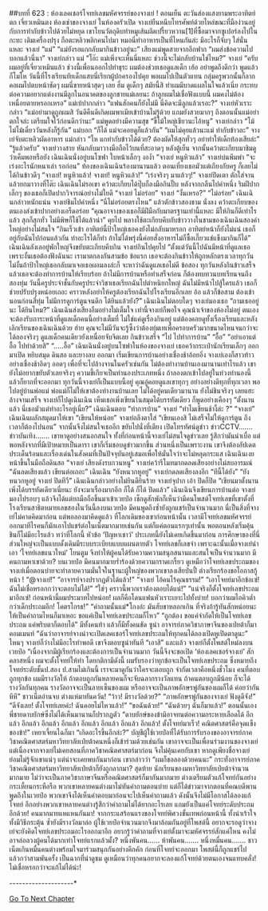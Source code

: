 ##บทที่ 623 : ห้องเลคเชอร์โจทย์เลขมหัศจรรย์ของจางเย่ !
ตอนเย็น
ตะวันส่องแสงยามพระอาทิตย์ตก
เจี่ยวเหมินตง ห้องเช่าของจางเย่
ในห้องครัวเปิด จางเย่ยืนหนีบโทรศัพท์ด้วยไหล่ขณะที่มือง่วนอยู่กับการทำกับข้าวไปด้วยไม่หยุด เขาโยนวัตถุดิบทำหมูเส้นผัดเปรี้ยวหวาน[1]ที่ซื้อมาจากซูเปอร์ลงไปในกะทะ เติมเครื่องปรุง ถือตะหลิวพลิกคนไปมา หมอนี่ทำอาหารเป็นที่ไหนกันล่ะ มีอะไรก็จับๆ ใส่นั่นแหละ
จางเย่ “แม่”
“แม่ยังรอแกกลับมากินข้าวอยู่นะ” เสียงแม่พูดสายจากอีกฟาก
“ผมส่งข้อความไปบอกแล้วนี่นา” จางเย่กล่าว
แม่ “โอ๊ะ แม่เพิ่งจะเห็นนี่แหละ ช่วงนี้จะไม่กลับบ้านใช่ไหม?”
จางเย่ “ครับ ผมอยู่ที่เจี่ยวเหมินแล้ว ช่วงนี้เพื่อนออกไปทำธุระ ผมต้องช่วยเธอดูแลเด็ก เฮ้อ อย่าพูดถึงดีกว่า พูดแล้วก็โมโห วันนี้ที่โรงเรียนยัยเด็กแสบนี่เรียกผู้ปกครองไปคุย พอผมไปเป็นตัวแทน กลุ่มครูพวกนั้นก็ลากคอผมไปตบหน้าชัดๆ ผมนี่ขายหน้าสุดๆ เลย ฮึ่ม ดูเด็กๆ สมัยนี้สิ ทำผมมีบาดแผลในใจแล้วเนี่ย กระทบต่อความอยากแต่งงานมีลูกในอนาคตของลูกชายแม่เลยนะ ถ้าลูกผมไม่เชื่อฟังแบบนี้ ผมคงไม่ต้องเหนื่อยตายหรอกเหรอ”
แม่เบ้ปากกล่าว “แฟนสักคนก็ยังไม่มี นี่คิดจะมีลูกแล้วเรอะ?”
จางเย่หัวเราะกล่าว “แม่อย่ามาดูถูกผมสิ วันดีคืนดีเกิดผมพาเมียเข้าบ้านไม่รู้ด้วย แถมยังสวยมากๆ ถึงตอนนั้นแม่อย่าตกใจล่ะ เตรียมใจไว้ก่อนดีกว่านะ”
แม่พูดอย่างมีความสุข “ขี้โม้ใหญ่เชียวนะไอ้หนู”
จางเย่กล่าว “โม้ไม่โม้เดี๋ยววันหลังก็รู้กัน”
แม่บอก “ก็ได้ แม่จะคอยดูก็แล้วกัน”
“ผมไม่คุยแล้วนะแม่ ทำกับข้าวละ” จางเย่จับตะหลิวผัดอาหาร
แม่กล่าว “โห แกทำกับข้าวได้ด้วย? ต้องผัดให้สุกทั่วๆ อย่าทำให้เด็กท้องเสียล่ะ”
“รู้แล้วครับ” จางเย่วางสาย หันกลับมาวางมือถือไว้บนที่สะอาดๆ หลังตู้เย็น จากนั้นคว้าตะเกียบมาชิมดูว่าเค็มพอหรือยัง
เฉินเฉินนั่งอยู่บนโซฟา ใบหน้าเล็กๆ งอง้ำ “จางเย่ หนูหิวแล้ว”
จางเย่บ่นพึมพำ “จะเร่งอะไรนักหนาเล่า รอก่อน”
ท้องของเฉินเฉินร้องมานานแล้ว ตอนเที่ยงเธอมัวแต่เถียงกับครู ก็เลยไม่ได้กินข้าวดีๆ “จางเย่! หนูหิวแล้ว! จางเย่! หนูหิวแล้ว!”
“เร่งจริงๆ มาแล้วๆ!” จางเย่ปิดเตา ตักใส่จาน แล้วยกมาวางที่โต๊ะ
เฉินเฉินไม่รอเขา คว้าตะเกียบได้ปุ๊บก็ลงมือกินปั๊บ หลังจากกลืนไปคำหนึ่ง ริมฝีปากเล็กๆ ของเธอก็เปิดปากวิจารณ์อย่างไม่ใยดี “จางเย่ ไม่อร่อย”
จางเย่ “งั้นเหรอ?”
“ไม่อร่อย” เฉินเฉินกล่าวหนักแน่น
จางเย่ชิมไปคำหนึ่ง “นี่ไม่อร่อยตรงไหน” แล้วตักข้าวสองชาม นั่งลง คว้าตะเกียบของตนเองส่งเข้าปากอย่างเอร็ดอร่อย “คุณอาจางของเธอก็มีฝีมือกับมาตรฐานเท่านี้แหละ มีให้กินก็ดีเท่าไรแล้ว สุกก็สุกทั่ว ไม่มีพิษก็ใช้ได้แล้วน่า” คุยไป พลางใช้ตะเกียบคีบกับข้าววางในชามของเฉินเฉินสองคำใหญ่อย่างไม่สนใจ “กินเร็วเข้า อาทิตย์นี้ป้าใหญ่เธอคงยังไม่กลับมาหรอก อาทิตย์หน้าก็ยังไม่แน่ เธอก็อยู่กับฉันไปก่อนแล้วกัน ทำอะไรได้ก็ทำ ถ้าไม่ได้พรุ่งนี้ค่อยสั่งอาหารไม่ก็ซื้อเกี๊ยวแช่แข็งมากินก็ได้”
เฉินเฉินลังเลอยู่พักใหญ่จึงขยับตะเกียบคีบกิน
จางเย่กินไปคุยไป “ตั้งแต่วันนี้ไปฉันมีหน้าที่ดูแลเธอ เพราะงั้นเธอต้องฟังฉันนะ เรามาตกลงกันสามข้อ ข้อแรก เธอจะต้องกินข้าวให้ถูกหลักตรงเวลาทุกวัน ไม่งั้นถ้าป้าใหญ่เธอกลับมาเจอเธอผอมลงล่ะก็ จะหาว่าฉันดูแลเธอไม่ดี ข้อสอง ทุกวันหลังกินข้าวเสร็จแล้วเธอจะต้องทำการบ้านให้เรียบร้อย ถ้าไม่มีการบ้านหรือทำเสร็จก่อน ก็ต้องทบทวนบทเรียนจนถึงสองทุ่ม วันนี้ครูประจำชั้นกับครูประจำวิชาเธอเรียกฉันไปตำหนิยกใหญ่ ฉันไม่มีหน้าไปสู้ใครแล้ว เธอก็ช่วยปรับปรุงหน่อยเถอะ คราวหลังอย่าให้ครูต้องเรียกฉันไปโรงเรียนอีกเลย อ้อ แล้วก็ข้อสาม ต้องเข้านอนก่อนสี่ทุ่ม ไม่มีการดูการ์ตูนจนดึก ได้ยินแล้วยัง?”
เฉินเฉินไม่ตอบใดๆ
จางเย่มองเธอ “ถามเธออยู่นะ ได้ยินไหม?”
เฉินเฉินส่งเสียงอืมอย่างไม่เต็มใจ
เท่านี้จางเย่ก็พอใจ คุณน้าเจ้าของห้องไม่อยู่ ตนเองจะต้องรับภาระหน้าที่ดูแลเด็กคนนี้อย่างเต็มที่ ไม่ใช่แค่ดูเรื่องกินอยู่ แต่ต้องคอยดูทั้งเรื่องเรียนและหลังเลิกเรียนของเฉินเฉินด้วย ฮ่าย คุณจะไม่มีวันจะรู้ซึ้งว่าต้องทุ่มเทเพื่อครอบครัวมากขนาดไหนจนกว่าจะได้ลองจริงๆ ดูแลเด็กคนเดียวยังเหนื่อยจับจิตเลย
กินข้าวเสร็จ
“ไป ไปทำการบ้าน”
“อื้อ”
“อย่าเอาแต่อื้อ ไปทำด้วยสิ”
“.....อื้อ”
เฉินเฉินนั่งอยู่บนโซฟาในห้องของจางเย่ เธอคว้ากระเป๋านักเรียนเล็กๆ ออกมาเปิด หยิบสมุด ดินสอ และยางลบ ออกมา เริ่มเขียนการบ้านอย่างเชื่องช้าอ้อยอิ่ง
จางเย่เองก็สาวท้าวอย่างเชื่องช้าอิดๆ ออดๆ เพื่อที่จะไปล้างจานในครัวเช่นกัน ไม่ต้องทำงานบ้านเองมานานเท่าไรแล้ว เขายังไม่อยากขยับตัวเลยจริงๆ ความขี้เกียจเป็นทำนองประเภทหนึ่ง ถ้าลองตกเข้าไปอยู่ในท่วงทำนองนี้แล้วก็ยากที่จะออกมา ทุกวันนี้จางเย่ก็เป็นแบบนี้อยู่ คุณอู๋คอยดูแลเขาทุกๆ อย่างอย่างดีทุกที่ทุกเวลา พอไปอยู่บ้านพ่อแม่ พ่อแม่ก็ไม่ให้เขาต้องทำงานบ้านเลย ไม่ได้อยู่คนเดียวมานาน ยังไม่ชินจริงๆ เลยแฮะ
ล้างจานเสร็จ จางเย่ก็ไปดูเฉินเฉิน เห็นเธอเพิ่งเขียนในสมุดได้บรรทัดเดียว ก็พูดอย่างเคืองๆ “ตั้งนานแล้ว นี่เธอมัวแต่ทำอะไรอยู่เนี่ย?”
เฉินเฉินตอบ “ทำการบ้าน”
จางเย่ “ทำไมเขียนช้างี้ล่ะ ?”
“จางเย่” เฉินเฉินผลักสมุดมาให้เขา “เขียนให้หน่อย”
จางเย่ถลึงตาใส่ “เขียนเองสิ ไม่เสร็จไม่ให้ดูการ์ตูน ถึงเวลาก็ต้องไปนอน” จากนั้นจึงไม่สนใจเธออีก ขยับไปนั่งที่เตียง เปิดโทรทัศน์ดูข่าว
ข่าวCCTV…….
ข่าวบันเทิง…….
เขาหาดูอย่างสนอกสนใจ ทั้งที่ก่อนหน้านี้จางเย่ไม่สนใจดูข่าวเลย รู้สึกว่ามันน่าเบื่อ แต่พอหลังจากที่มีเป้าหมายเป็นดารา เขาก็เริ่มชอบดูข่าวมากขึ้น ส่วนหนึ่งเป็นเพราะงาน เขาจึงต้องอัปเดตประเด็นร้อนและเรื่องเด่นในสังคมที่เป็นปัจจุบันอยู่เสมอเพื่อให้มั่นใจว่าจะไม่หลุดกระแส
เฉินเฉินเงยหน้าขึ้นในมือถือดินสอ “จางเย่ เสียงดังรบกวนหนู”
จางเย่คว้ารีโมทมากดลดเสียงอย่างไม่สบอารมณ์ “ฉันลดเสียงแล้ว เขียนต่อเถอะ”
เฉินเฉิน “ยังหนวกหูอยู่”
จางเย่กดลดเสียงลงอีก “ทีนี้ได้ยัง”
“ยังหนวกหูอยู่ จางเย่ ปิดทีวี” เฉินเฉินกล่าวอย่างไม่ยินดียินร้าย
จางเย่จุปาก เอ้า ปิดก็ปิด “เขียนมาตั้งนานเพิ่งได้บรรทัดเดียวเนี่ยนะ ยังจะมาเรื่องมากอีก ก็ได้ ก็ได้ ปิดแล้ว”
เฉินเฉินจึงเขียนการบ้านต่อ
จางเย่มองไปรอบๆ แล้วจึงได้แต่ยกมือถือขึ้นมาเข้าเวยป๋อ เช็กดูสักพักก็เห็นว่ามีคนโพสต์โจทย์เลขที่เขาตั้งที่โรงเรียนสาธิตหมายเลขสองในวันนี้ลงบนเวยป๋อ มีคนพูดถึงซ้ำยังถูกแชร์เป็นจำนวนมาก นี่เป็นสิ่งที่จางเย่ไม่คาดคิดมาก่อน แต่พอลองมาคิดดูแล้ว ที่โลกเดิมของเขาก่อนหน้านั้น เวลามีโจทย์เลขมหัศจรรย์ออกมาทีไรคนก็มักเอาไปแชร์ต่อในเน็ตมากมายเช่นกัน แต่ก็แค่ตอนแรกๆเท่านั้น พอตอนหลังเริ่มคุ้นชินก็ไม่มีอะไรแล้ว ทว่าที่โลกนี้ หัวข้อ ‘ปัญหาเชาว์’ ประเภทนี้ยังไม่เคยเกิดขึ้นมาก่อน การศึกษาของที่นี่ส่วนใหญ่จะเป็นแบบดั้งเดิมมีระบบระเบียบแบบแผนตายตัว โจทย์เลขก็เลขจ๋า เพราะฉะนั้นเมื่อจางเย่นำเอา ‘โจทย์เลขแนวใหม่’ โยนตูม จึงทำให้ผู้คนได้รับความความสนุกสนานและสนใจเป็นจำนวนมาก
มีคนถามหาเขาด้วย?
บนเวยป๋อ มีคนมากมายร่ำร้องด้วยความกราดเกรี้ยว ดูเหมือว่าโจทย์เลขประถมของจางเย่เมื่อตอนบ่ายจะทำลายความมั่นใจในฐานะผู้ใหญ่ของพวกเขาลงเสียป่นปี้ ต่างเรียกร้องขอโอกาสกู้หน้า !
“@จางเย่!”
“อาจารย์จางปรากฏตัวได้แล้ว!”
“จางเย่ ไอ้คนไร้คุณธรรม!”
“เอาโจทย์มาอีกข้อเซ่! ฉันไม่เชื่อหรอกกว่าจะตอบไม่ได้!”
“ใช่ๆ คราวนี้พวกเราต้องตอบได้แน่!”
“แน่จริงก็ตั้งโจทย์เลขประถมมาอีกเซ่! ก่อนหน้านี้ผมประมาทไปหน่อย! ผลก็คือโดนแฟนหัวเราะเยาะไปทั้งบ่าย! บอกว่าผมไอคิวต่ำกว่าเด็กประถมอีก! โคตรโกรธ!”
“คำถามนั้นแม่*โกงอ่ะ มันสับขาหลอกเกิน ที่จริงถ้ารู้ทันสักหน่อยนะ ให้เป็นคำถามไหนก็มาเหอะ ขอแค่เป็นโจทย์เลขประถมก็ไหว”
“ถูกต้อง ขอแค่จำกัดให้เป็นโจทย์เลขประถม แค่พริบตาก็ตอบได้”
มีทั้งคนท้า แล้วก็มีทั้งคนขัด
ซูน่า อาจารย์ภาควิชาภาษาจีนของเป่ยต้าก็มาคอมเมนท์ “ฉันว่าอาจารย์จางน่าจะเปิดเลคเชอร์โจทย์เลขประถมให้ทุกคนได้ลองเปิดหูเปิดตาดูนะ”
ไหนๆ จางเย่ก็ว่างไม่มีอะไรทำพอดี เขาจึงตอบซูน่าทันที “เอาสิ”
และแล้ว จางเย่ก็ตั้งโพสต์ใหม่ลงบนเวยป๋อ “เนื่องจากมีผู้เรียกร้องและต้องการเป็นจำนวนมาก วันนี้จึงจะขอเปิด ‘ห้องเลคเชอร์จางเย่’ สักคลาสหนึ่ง ผมจะตั้งโจทย์ให้ทำ โดยกติกามีดังนี้ ผมรับรองว่าทุกข้อจะเป็นโจทย์เลขประถม ซึ่งหมายถึงโจทย์ระดับชั้นป.สอง ป.สามไม่เกินนี้ เราจะมาดูกันว่าใครจะตอบถูก จำกัดเวลาคือหนึ่งชั่วโมง คนที่ตอบถูกทุกข้อ ผมมีรางวัลให้ ถ้าตอบถูกกันหลายคนก็จะจับฉลากรางวัลแทน ถ้าคนตอบถูกมีน้อย ก็จะได้รางวัลกันทุกคน รางวัลอาจจะเป็นลายเซ็นของผม หรืออาจจะเป็นภาพอักษรพู่กันของผมก็ได้ ค่อยว่ากัน หึหึ”
ชาวเน็ตอ่านจบ ต่างแห่มาทันควัน!
“ว้าว! มีรางวัลด้วย?”
“ภาพอักษรพู่กันของจางเย่ ฟังดูดีจัง!”
“ดีจังเลย! ตั้งโจทย์เลยค่ะ! ฉันคอยไม่ไหวแล้ว!”
“ขอฉันด้วย!”
“ฉันด้วยๆ ฉันก็มาแล้ว!”
ตอนนั้นเอง พี่ชายดาบยักษ์ซึ่งไม่ได้เห็นมานานก็ปรากฏตัว “ดาบยักษ์ของข้ามิอาจทนต่อความกระหายเลือดได้ อีกแล้ว อีกแล้ว อีกแล้ว อีกแล้ว อีกแล้ว อีกแล้ว อีกแล้ว อีกแล้ว! ตั้งโจทย์มาเร็ว! คณิตศาสตร์คือจุดแข็งของข้า!”
เหยาเจี้ยนไฉก็มา “เกิดอะไรขึ้นอีกล่ะ?”
บัญชีผู้ใช้เวยป๋อที่ได้รับการรับรองของอาจารย์ภาควิชาคณิตศาสตร์มหาวิทยาลัยเป่ยต้าคนหนึ่งก็เข้าร่วมด้วยเช่นกัน เขาอาจจะเป็นเพื่อนร่วมงานของจางเย่ แต่เนื่องจากจางเย่ไม่เคยสอนที่ภาควิชาคณิตศาสตร์มาก่อน จึงไม่คุ้นเคยกับเขา หากดูเพียงชื่อจางเย่ย่อมไม่รู้จักเขาแน่ๆ แต่น่าจะเคยพบกันมาก่อน เขากล่าวว่า “ผมก็ขอลองด้วยคนนะ”
กระทั่งอาจารย์ภาควิชาคณิตศาสตร์มหาวิทยาลัยเป่ยต้าก็ยังถูกลากมา?
สุดท้าย นักเรียนของมหาวิทยาลัยเป่ยต้าจำนวนมากมาย ไม่ว่าจะเป็นภาควิชาภาษาจีนหรือคณิตศาสตร์ก็มากันมากมาย ต่างเตรียมตัวแก้โจทย์กันอย่างกระเหี้ยนกระหือรือ พวกเขาหลายคนต่างมาไม่ทันคำถามตอนบ่าย แต่ก็ได้ข่าวมาจากตอนที่คณบดีพานพูดถึงในเวยป๋อ พวกเขาจึงได้เห็นคำตอบมาก่อนจะไปเห็นคำถามแล้ว ดังนั้นจึงไม่มีโอกาสได้ลองแก้โจทย์ อีกอย่างพวกเขาหลายคนต่างรู้สึกว่าคำถามไม่ได้ยากอะไรเลย แถมยังเป็นแค่โจทย์ระดับประถมอีกด้วย!
คนมากมายแหแหนกันมา!
จากกระแสร้อนแรงของโจทย์พิศวงขั้นเทพก่อนหน้านี้ ทั้งน่าเร้าใจ ทั้งมีวิธีกระตุ้น ซ้ำยังมีรางวัลมาล่อ ผู้ใช้เวยป๋อจำนวนมากจึงมาล้อมกันอยู่ที่โพสต์นี้ อยากจะรอดูว่าจางเย่จะยังคิดโจทย์เลขประถมอะไรออกมาอีก อยากรู้ว่าคำถามที่จางเย่ตั้งมาจะมหัศจรรย์สักแค่ไหน คงไม่อาจล่อลวงผู้คนได้มากเท่าโจทย์แรกแล้วมั้ง?
หนึ่งพันคน……
ห้าพันคน…….
หนึ่งหมื่นคน…….
ชาวเน็ตเกินหมื่นคนต่างพร้อมใจมาร่วมสนุกกันอย่างคึกคัก ก่อนที่โจทย์จะออกมา โพสต์นี้ก็ถูกแชร์ไปแล้วกว่าสามพันครั้ง เป็นฉากที่น่าดูชม ดูเหมือนว่าทุกคนอยากจะลองแก้โจทย์ด้วยตนเองจนแทบคลั่ง! ไม่เชื่อหรอกว่าจะแก้ไม่ได้น่ะ!








*-*-*-*-*-*-*-*-*-*-*-*-*-*-*-*-*-*-*-*-*






[Go To Next Chapter]( ./24.md)